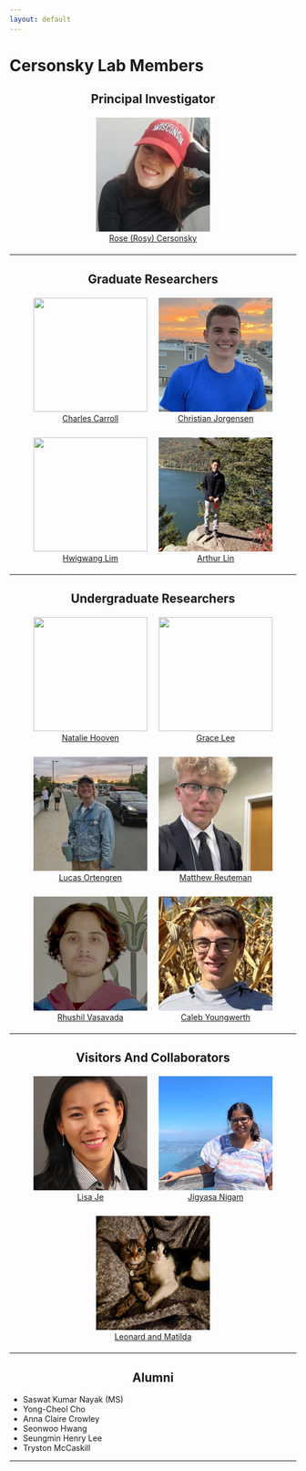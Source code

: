 ```yaml
---
layout: default
---
```

# Cersonsky Lab Members

<head>
<style>
.profile-container {
 display: flex;
 flex-direction: row;
 flex-wrap: wrap;
 justify-content: center;
 align-items: center;
 gap: 25px 10px;
 max-width: 700px;
 margin-left: auto;
 margin-right: auto;
 margin-top: 20px;
 margin-bottom: 20px;
}
.profile {
 text-align: center;
 width: 210px;
}

ul {
 list-style-type: none;
 padding: 0
}

li {
 text-align: center;
}

@media print, screen and (max-width: 1100px) {
 .profile-container {
  max-width: 450px
 }
 .profile{
  width: 47%;
 }

@media print, screen and (max-width: 960px) {
 .profile-container {
  max-width: 700px
 }
 .profile{
  width: 31%;
 }

@media print, screen and (max-width: 720px) {
 .profile-container {
  max-width: 450px
 }
 .profile{
  width: 47%;
 }

</style>
</head>



<h2 style="text-align: center;"> Principal Investigator
</h2>

<div class="profile-container">
<div class="profile">
<a href="/members/rose_(rosy)_cersonsky"><img src="/assets/img/rose_(rosy)_cersonsky.png" style="width:200px; height:200px; object-fit:cover;"></a><br><a href="/members/rose_(rosy)_cersonsky">Rose (Rosy) Cersonsky</a>
</div>
</div>


------


<h2 style="text-align: center;"> Graduate Researchers
</h2>

<div class="profile-container">
<div class="profile">
<a href="/members/charles_carroll"><img src="/assets/img/charles_carroll.png" style="width:200px; height:200px; object-fit:cover;"></a><br><a href="/members/charles_carroll">Charles Carroll</a>
</div>
<div class="profile">
<a href="/members/christian_jorgensen"><img src="/assets/img/christian_jorgensen.png" style="width:200px; height:200px; object-fit:cover;"></a><br><a href="/members/christian_jorgensen">Christian Jorgensen</a>
</div>
<div class="profile">
<a href="/members/hwigwang_lim"><img src="/assets/img/hwigwang_lim.png" style="width:200px; height:200px; object-fit:cover;"></a><br><a href="/members/hwigwang_lim">Hwigwang Lim</a>
</div>
<div class="profile">
<a href="/members/arthur_lin"><img src="/assets/img/arthur_lin.png" style="width:200px; height:200px; object-fit:cover;"></a><br><a href="/members/arthur_lin">Arthur Lin</a>
</div>
</div>


------


<h2 style="text-align: center;"> Undergraduate Researchers
</h2>

<div class="profile-container">
<div class="profile">
<a href="/members/natalie_hooven"><img src="/assets/img/natalie_hooven.png" style="width:200px; height:200px; object-fit:cover;"></a><br><a href="/members/natalie_hooven">Natalie Hooven</a>
</div>
<div class="profile">
<a href="/members/grace_lee"><img src="/assets/img/grace_lee.png" style="width:200px; height:200px; object-fit:cover;"></a><br><a href="/members/grace_lee">Grace Lee</a>
</div>
<div class="profile">
<a href="/members/lucas_ortengren"><img src="/assets/img/lucas_ortengren.png" style="width:200px; height:200px; object-fit:cover;"></a><br><a href="/members/lucas_ortengren">Lucas Ortengren</a>
</div>
<div class="profile">
<a href="/members/matthew_reuteman"><img src="/assets/img/matthew_reuteman.png" style="width:200px; height:200px; object-fit:cover;"></a><br><a href="/members/matthew_reuteman">Matthew Reuteman</a>
</div>
<div class="profile">
<a href="/members/rhushil_vasavada"><img src="/assets/img/rhushil_vasavada.png" style="width:200px; height:200px; object-fit:cover;"></a><br><a href="/members/rhushil_vasavada">Rhushil Vasavada</a>
</div>
<div class="profile">
<a href="/members/caleb_youngwerth"><img src="/assets/img/caleb_youngwerth.jpg" style="width:200px; height:200px; object-fit:cover;"></a><br><a href="/members/caleb_youngwerth">Caleb Youngwerth</a>
</div>
</div>


------


<h2 style="text-align: center;"> Visitors And Collaborators
</h2>

<div class="profile-container">
<div class="profile">
<a href="/members/lisa_je"><img src="/assets/img/lisa_je.png" style="width:200px; height:200px; object-fit:cover;"></a><br><a href="/members/lisa_je">Lisa Je</a>
</div>
<div class="profile">
<a href="/members/jigyasa_nigam"><img src="/assets/img/jigyasa_nigam.png" style="width:200px; height:200px; object-fit:cover;"></a><br><a href="/members/jigyasa_nigam">Jigyasa Nigam</a>
</div>
<div class="profile">
<a href="/members/leonard_and_matilda"><img src="/assets/img/leonard_and_matilda.jpg" style="width:200px; height:200px; object-fit:cover;"></a><br><a href="/members/leonard_and_matilda">Leonard and Matilda</a>
</div>
</div>


------


<h2 style="text-align: center;"> Alumni
</h2>

<div class="container">
<ul>
	<li>Saswat Kumar Nayak (MS)</li>
	<li>Yong-Cheol Cho</li>
	<li>Anna Claire Crowley</li>
	<li>Seonwoo Hwang</li>
	<li>Seungmin Henry Lee</li>
	<li>Tryston McCaskill</li>
</ul>
</div>


------
